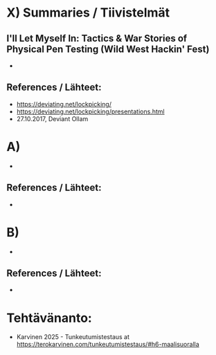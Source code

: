 
# X) Summaries / Tiivistelmät

## I'll Let Myself In: Tactics & War Stories of Physical Pen Testing (Wild West Hackin' Fest)
-
## References / Lähteet:
- https://deviating.net/lockpicking/
- https://deviating.net/lockpicking/presentations.html
- 27.10.2017, Deviant Ollam

# A) 
-
## References / Lähteet:
-

# B)
-
## References / Lähteet:
-


# Tehtävänanto:
- Karvinen 2025 - Tunkeutumistestaus at https://terokarvinen.com/tunkeutumistestaus/#h6-maalisuoralla
